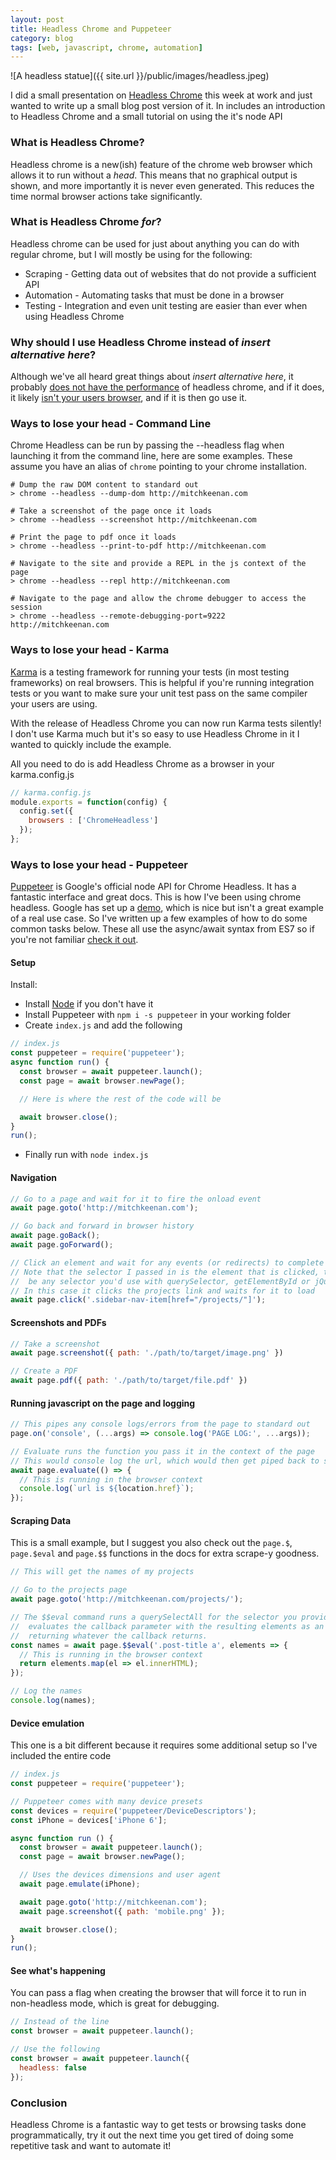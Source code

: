 ```yaml
---
layout: post
title: Headless Chrome and Puppeteer
category: blog
tags: [web, javascript, chrome, automation]
---
```


<!-- 2017-12-01-headless-chrome.md -->

![A headless statue]({{ site.url }}/public/images/headless.jpeg)

I did a small presentation on [Headless Chrome](https://developers.google.com/web/updates/2017/04/headless-chrome) this week at work and just wanted to write up a small blog post version of it. In includes an introduction to Headless Chrome and a small tutorial on using the it's node API

### What is Headless Chrome?

Headless chrome is a new(ish) feature of the chrome web browser which allows it to run without a *head*. This means that no graphical output is shown, and more importantly it is never even generated. This reduces the time normal browser actions take significantly.

<!--break-->

### What is Headless Chrome *for*?

Headless chrome can be used for just about anything you can do with regular chrome, but I will mostly be using for the following:

* Scraping - Getting data out of websites that do not provide a sufficient API
* Automation - Automating tasks that must be done in a browser
* Testing - Integration and even unit testing are easier than ever when using Headless Chrome

### Why should I use Headless Chrome instead of *insert alternative here*?

Although we've all heard great things about *insert alternative here*, it probably [does not have the performance](https://hackernoon.com/benchmark-headless-chrome-vs-phantomjs-e7f44c6956c) of headless chrome, and if it does, it likely [isn't your users browser](https://www.netmarketshare.com/browser-market-share.aspx), and if it is then go use it.

### Ways to lose your head - Command Line

Chrome Headless can be run by passing the --headless flag when launching it from the command line, here are some examples. These assume you have an alias of `chrome` pointing to your chrome installation.

```shell
# Dump the raw DOM content to standard out
> chrome --headless --dump-dom http://mitchkeenan.com

# Take a screenshot of the page once it loads
> chrome --headless --screenshot http://mitchkeenan.com

# Print the page to pdf once it loads
> chrome --headless --print-to-pdf http://mitchkeenan.com

# Navigate to the site and provide a REPL in the js context of the page
> chrome --headless --repl http://mitchkeenan.com

# Navigate to the page and allow the chrome debugger to access the session
> chrome --headless --remote-debugging-port=9222 http://mitchkeenan.com
```

### Ways to lose your head - Karma

[Karma](http://karma-runner.github.io/) is a testing framework for running your tests (in most testing frameworks) on real browsers. This is helpful if you're running integration tests or you want to make sure your unit test pass on the same compiler your users are using.

With the release of Headless Chrome you can now run Karma tests silently! I don't use Karma much but it's so easy to use Headless Chrome in it I wanted to quickly include the example.

All you need to do is add Headless Chrome as a browser in your karma.config.js

```js
// karma.config.js
module.exports = function(config) {
  config.set({
    browsers : ['ChromeHeadless']
  });
};
```

### Ways to lose your head - Puppeteer

[Puppeteer](https://github.com/GoogleChrome/puppeteer) is Google's official node API for Chrome Headless. It has a fantastic interface and great docs. This is how I've been using chrome headless. Google has set up a [demo](https://try-puppeteer.appspot.com/), which is nice but isn't a great example of a real use case. So I've written up a few examples of how to do some common tasks below. These all use the async/await syntax from ES7 so if you're not familiar [check it out](https://hackernoon.com/6-reasons-why-javascripts-async-await-blows-promises-away-tutorial-c7ec10518dd9).

#### Setup

Install:

* Install [Node](https://nodejs.org/en/) if you don't have it
* Install Puppeteer with `npm i -s puppeteer` in your working folder
* Create `index.js` and add the following

```js
// index.js
const puppeteer = require('puppeteer');
async function run() {
  const browser = await puppeteer.launch();
  const page = await browser.newPage();

  // Here is where the rest of the code will be

  await browser.close();
}
run();
```

* Finally run with `node index.js`

#### Navigation

```js
// Go to a page and wait for it to fire the onload event
await page.goto('http://mitchkeenan.com');

// Go back and forward in browser history
await page.goBack();
await page.goForward();

// Click an element and wait for any events (or redirects) to complete
// Note that the selector I passed in is the element that is clicked, this could
//  be any selector you'd use with querySelector, getElementById or jQuery.
// In this case it clicks the projects link and waits for it to load
await page.click('.sidebar-nav-item[href="/projects/"]');
```

#### Screenshots and PDFs

```js
// Take a screenshot
await page.screenshot({ path: './path/to/target/image.png' })

// Create a PDF
await page.pdf({ path: './path/to/target/file.pdf' })
```

#### Running javascript on the page and logging

```js
// This pipes any console logs/errors from the page to standard out
page.on('console', (...args) => console.log('PAGE LOG:', ...args));

// Evaluate runs the function you pass it in the context of the page
// This would console log the url, which would then get piped back to std out
await page.evaluate(() => {
  // This is running in the browser context
  console.log(`url is ${location.href}`);
});
```

#### Scraping Data

This is a small example, but I suggest you also check out the `page.$`, `page.$eval` and `page.$$` functions in the docs for extra scrape-y goodness.

```js
// This will get the names of my projects

// Go to the projects page
await page.goto('http://mitchkeenan.com/projects/');

// The $$eval command runs a querySelectAll for the selector you provide and
//  evaluates the callback parameter with the resulting elements as an argument,
//  returning whatever the callback returns.
const names = await page.$$eval('.post-title a', elements => {
  // This is running in the browser context
  return elements.map(el => el.innerHTML);
});

// Log the names
console.log(names);
```

#### Device emulation
This one is a bit different because it requires some additional setup so I've included the entire code

```js
// index.js
const puppeteer = require('puppeteer');

// Puppeteer comes with many device presets
const devices = require('puppeteer/DeviceDescriptors');
const iPhone = devices['iPhone 6'];

async function run () {
  const browser = await puppeteer.launch();
  const page = await browser.newPage();

  // Uses the devices dimensions and user agent
  await page.emulate(iPhone);

  await page.goto('http://mitchkeenan.com');
  await page.screenshot({ path: 'mobile.png' });

  await browser.close();
}
run();
```

#### See what's happening
You can pass a flag when creating the browser that will force it to run in non-headless mode, which is great for debugging.

```js
// Instead of the line
const browser = await puppeteer.launch();

// Use the following
const browser = await puppeteer.launch({
  headless: false
});
```

### Conclusion

Headless Chrome is a fantastic way to get tests or browsing tasks done programmatically, try it out the next time you get tired of doing some repetitive task and want to automate it!
